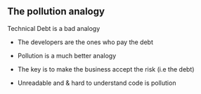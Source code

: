 ## The pollution analogy

Technical Debt is a bad analogy
 - The developers are the ones who pay the debt
 - Pollution is a much better analogy
 - The key is to make the business accept the risk (i.e the debt)


- Unreadable and & hard to understand code is pollution
